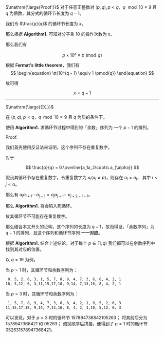 $\mathrm{\large{Proof:}}$ 对于任意正整数对 $(p, q), p < q$，$q \mod{10} = 9$ 且 $q$ 为质数，其分式的循环节长度为 $q - 1$。



我们令 $\frac{p}{q}$ 的循环节长度为 $x$。

那么根据 $\mathbf{Algorithm1.}$ 可知对分子乘 $10$ 的操作次数为 $x$。

那么我们有 

$$
\begin{equation}
p \times 10^{x} \equiv p \pmod{q}
\end{equation}
$$


根据 $\mathbf{Fermat's\ little\ theorem}$，我们有 
$$
\begin{equation}
\tt{10^{q - 1} \equiv 1 \pmod{q}}
\end{equation}
$$

故可得

$$
\begin{equation}
x = q - 1
\end{equation}
$$

---
$\mathrm{\large{EX.}}$

在 $(p, q), p < q$，$q \mod{10} = 9$ 且 $q$ 为质的条件下。

使用 $\mathbf{Algorithm1.}$ 求循环节过程中得到的「余数」序列为 一个 $p - 1$ 的排列。



$\mathrm{Proof.}$ 

我们首先使用反证法来证明，这个序列不存在重复数字。

对于 

$$
\frac{p}{q} = 0.\overline{a_1a_2\cdots\ a_{\alpha}}
$$

假设其循环节存在重复数字，令重复数字为 $a_i (a_i \ne p)$，则存在 $a_i = a_j$， 其中 $i \lt j \lt \alpha$。

那么有 $a_ia_{i+1}\cdots a_{j - 1} = a_ja_{j + 1}\cdots a_{j \times 2 - i - 1}$。

那么 $\mathbf{Algorithm1.}$ 将会陷入死循环。

故其循环节不可能存在重复数字。

那么结合本文开头的证明，这个序列的长度为 $q - 1$，故而得证，「余数序列」为 $q - 1$ 的排列，且这个序列和循环节序列 **一一对应**。



根据 $\mathbf{Algorithm1.}$ 结合上述结论，对于每个 $p \in [1, q)$ 我们都可以在余数序列中找到其对应的位置。

以 $q = 19$ 为例，

当 $p = 1$ 时，其循环节和余数序列为：

```txt
 0, 5, 2, 6, 3, 1, 5, 7, 8, 9, 4, 7, 3, 6, 8, 4, 2, 1
10, 5,12, 6, 3,11,15,17,18, 9,14, 7,13,16, 8, 4, 2, 1
```

当 $p = 3$ 时，其循环节和余数序列为：

```txt
 1, 5, 7, 8, 9, 4, 7, 3, 6, 8, 4, 2, 1, 0, 5, 2, 6, 3
11,15,17,18, 9,14, 7,13,16, 8, 4, 2, 1,10, 5,12, 6, 3
```

可以发现，对于 $p = 3$ 时的循环节 $157894736842105263$；
将其前后分为 $1578947368421$ 和 $05263$；
调换顺序后拼接，便得到了 $p = 1$ 时的循环节 $052631578947368421$。





